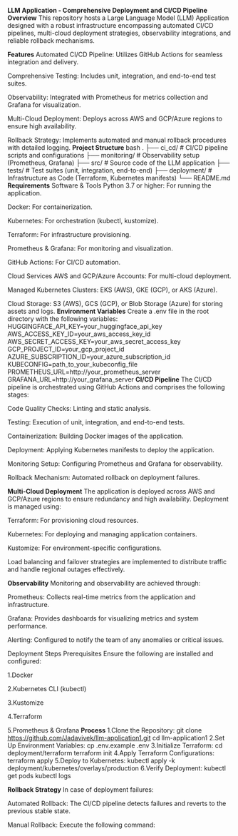 **LLM Application - Comprehensive Deployment and CI/CD Pipeline**
**Overview**
This repository hosts a Large Language Model (LLM) Application designed with a robust infrastructure encompassing automated CI/CD pipelines, multi-cloud deployment strategies, observability integrations, and reliable rollback mechanisms.

**Features**
Automated CI/CD Pipeline: Utilizes GitHub Actions for seamless integration and delivery.

Comprehensive Testing: Includes unit, integration, and end-to-end test suites.

Observability: Integrated with Prometheus for metrics collection and Grafana for visualization.

Multi-Cloud Deployment: Deploys across AWS and GCP/Azure regions to ensure high availability.

Rollback Strategy: Implements automated and manual rollback procedures with detailed logging.
**Project Structure**
bash 
.
├── ci_cd/                # CI/CD pipeline scripts and configurations
├── monitoring/           # Observability setup (Prometheus, Grafana)
├── src/                  # Source code of the LLM application
├── tests/                # Test suites (unit, integration, end-to-end)
├── deployment/           # Infrastructure as Code (Terraform, Kubernetes manifests)
└── README.md
**Requirements**
Software & Tools
Python 3.7 or higher: For running the application.

Docker: For containerization.

Kubernetes: For orchestration (kubectl, kustomize).

Terraform: For infrastructure provisioning.

Prometheus & Grafana: For monitoring and visualization.

GitHub Actions: For CI/CD automation.

Cloud Services
AWS and GCP/Azure Accounts: For multi-cloud deployment.

Managed Kubernetes Clusters: EKS (AWS), GKE (GCP), or AKS (Azure).

Cloud Storage: S3 (AWS), GCS (GCP), or Blob Storage (Azure) for storing assets and logs.
**Environment Variables**
Create a .env file in the root directory with the following variables:
HUGGINGFACE_API_KEY=your_huggingface_api_key
AWS_ACCESS_KEY_ID=your_aws_access_key_id
AWS_SECRET_ACCESS_KEY=your_aws_secret_access_key
GCP_PROJECT_ID=your_gcp_project_id
AZURE_SUBSCRIPTION_ID=your_azure_subscription_id
KUBECONFIG=path_to_your_kubeconfig_file
PROMETHEUS_URL=http://your_prometheus_server
GRAFANA_URL=http://your_grafana_server
**CI/CD Pipeline**
The CI/CD pipeline is orchestrated using GitHub Actions and comprises the following stages:

Code Quality Checks: Linting and static analysis.

Testing: Execution of unit, integration, and end-to-end tests.

Containerization: Building Docker images of the application.

Deployment: Applying Kubernetes manifests to deploy the application.

Monitoring Setup: Configuring Prometheus and Grafana for observability.

Rollback Mechanism: Automated rollback on deployment failures.

**Multi-Cloud Deployment**
The application is deployed across AWS and GCP/Azure regions to ensure redundancy and high availability. Deployment is managed using:

Terraform: For provisioning cloud resources.

Kubernetes: For deploying and managing application containers.

Kustomize: For environment-specific configurations.

Load balancing and failover strategies are implemented to distribute traffic and handle regional outages effectively.

**Observability**
Monitoring and observability are achieved through:

Prometheus: Collects real-time metrics from the application and infrastructure.

Grafana: Provides dashboards for visualizing metrics and system performance.

Alerting: Configured to notify the team of any anomalies or critical issues.

Deployment Steps
Prerequisites
Ensure the following are installed and configured:

1.Docker

2.Kubernetes CLI (kubectl)

3.Kustomize

4.Terraform

5.Prometheus & Grafana
**Process**
1.Clone the Repository:
git clone https://github.com/Jadavivek/llm-application1.git
cd llm-application1
2.Set Up Environment Variables:
cp .env.example .env
3.Initialize Terraform:
cd deployment/terraform
terraform init
4.Apply Terraform Configurations:
terraform apply
5.Deploy to Kubernetes:
kubectl apply -k deployment/kubernetes/overlays/production
6.Verify Deployment:
kubectl get pods
kubectl logs <pod-name>

**Rollback Strategy**
In case of deployment failures:

Automated Rollback: The CI/CD pipeline detects failures and reverts to the previous stable state.

Manual Rollback: Execute the following command:


